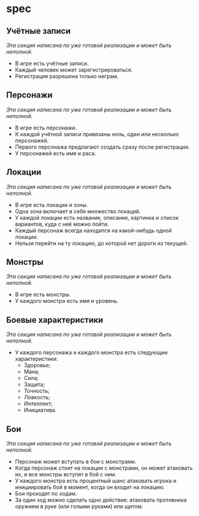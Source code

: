 # spec


## Учётные записи

_Эта секция написана по уже готовой реализации и может быть неполной._

* В игре есть учётные записи.
* Каждый человек может зарегистрироваться.
* Регистрация разрешена только неграм.


## Персонажи

_Эта секция написана по уже готовой реализации и может быть неполной._

* В игре есть персонажи.
* К каждой учётной записи привязаны ноль, один или несколько персонажей.
* Первого персонажа предлагают создать сразу после регистрации.
* У персонажей есть имя и раса.


## Локации

_Эта секция написана по уже готовой реализации и может быть неполной._

* В игре есть локации и зоны.
* Одна зона включает в себя множество локаций.
* У каждой локации есть название, описание, картинка и список вариантов, куда с неё можно пойти.
* Каждый персонаж всегда находится на какой-нибудь одной локации.
* Нельзя перейти на ту локацию, до которой нет дороги из текущей.


## Монстры

_Эта секция написана по уже готовой реализации и может быть неполной._

* В игре есть монстры.
* У каждого монстра есть имя и уровень.


## Боевые характеристики

_Эта секция написана по уже готовой реализации и может быть неполной._

* У каждого персонажа и каждого монстра есть следующие характеристики:
  * Здоровье;
  * Мана;
  * Сила;
  * Защита;
  * Точность;
  * Ловкость;
  * Интеллект;
  * Инициатива.


## Бои

_Эта секция написана по уже готовой реализации и может быть неполной._

* Персонаж может вступать в бои с монстрами.
* Когда персонаж стоит на локации с монстрами, он может атаковать их, и все монстры вступят в бой с ним.
* У каждого монстра есть процентный шанс атаковать игрока и инициировать бой в момент, когда он входит на локацию.
* Бои проходят по ходам.
* За один ход можно сделать одно действие: атаковать противника оружием в руке (или голыми руками) или щитом.
